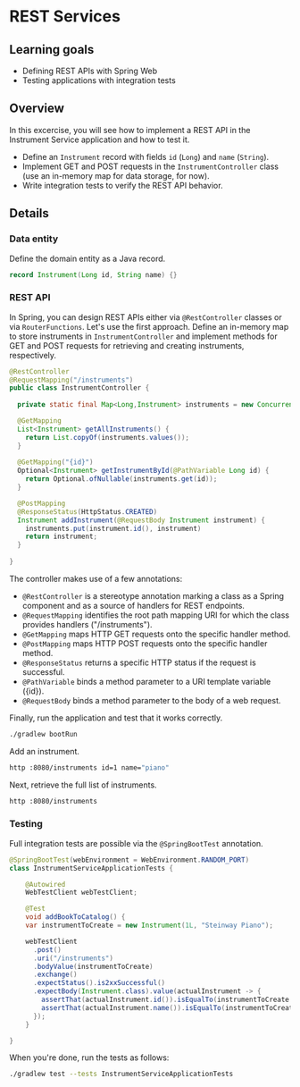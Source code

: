 # REST Services

## Learning goals

* Defining REST APIs with Spring Web
* Testing applications with integration tests

## Overview

In this excercise, you will see how to implement a REST API in the Instrument Service application
and how to test it.

* Define an `Instrument` record with fields `id` (`Long`) and `name` (`String`).
* Implement GET and POST requests in the `InstrumentController` class (use an in-memory map for data storage, for now).
* Write integration tests to verify the REST API behavior.

## Details

### Data entity

Define the domain entity as a Java record.

```java
record Instrument(Long id, String name) {}
```

### REST API

In Spring, you can design REST APIs either via `@RestController` classes or via `RouterFunctions`. Let's use the first approach. Define an in-memory map to store instruments in `InstrumentController` and implement methods for GET and POST requests for retrieving and creating instruments, respectively.

```java
@RestController
@RequestMapping("/instruments")
public class InstrumentController {
  
  private static final Map<Long,Instrument> instruments = new ConcurrentHashMap<>();

  @GetMapping
  List<Instrument> getAllInstruments() {
    return List.copyOf(instruments.values());
  }
  
  @GetMapping("{id}")
  Optional<Instrument> getInstrumentById(@PathVariable Long id) {
    return Optional.ofNullable(instruments.get(id));
  }

  @PostMapping
  @ResponseStatus(HttpStatus.CREATED)
  Instrument addInstrument(@RequestBody Instrument instrument) {
    instruments.put(instrument.id(), instrument)
    return instrument;
  }
  
}
```

The controller makes use of a few annotations:

* `@RestController` is a stereotype annotation marking a class as a Spring component and as a source of handlers for REST endpoints.
* `@RequestMapping` identifies the root path mapping URI for which the class provides handlers ("/instruments").
* `@GetMapping` maps HTTP GET requests onto the specific handler method.
* `@PostMapping` maps HTTP POST requests onto the specific handler method.
* `@ResponseStatus` returns a specific HTTP status if the request is successful.
* `@PathVariable` binds a method parameter to a URI template variable ({id}).
* `@RequestBody` binds a method parameter to the body of a web request.

Finally, run the application and test that it works correctly.

```bash
./gradlew bootRun
```

Add an instrument.

```bash
http :8080/instruments id=1 name="piano"
```

Next, retrieve the full list of instruments.

```bash
http :8080/instruments
```

### Testing

Full integration tests are possible via the `@SpringBootTest` annotation.

```java
@SpringBootTest(webEnvironment = WebEnvironment.RANDOM_PORT)
class InstrumentServiceApplicationTests {

	@Autowired
	WebTestClient webTestClient;

	@Test
	void addBookToCatalog() {
    var instrumentToCreate = new Instrument(1L, "Steinway Piano");

    webTestClient
      .post()
      .uri("/instruments")
      .bodyValue(instrumentToCreate)
      .exchange()
      .expectStatus().is2xxSuccessful()
      .expectBody(Instrument.class).value(actualInstrument -> {
        assertThat(actualInstrument.id()).isEqualTo(instrumentToCreate.id());
        assertThat(actualInstrument.name()).isEqualTo(instrumentToCreate.name());
      });
	}

}
```

When you're done, run the tests as follows:

```bash
./gradlew test --tests InstrumentServiceApplicationTests
```
